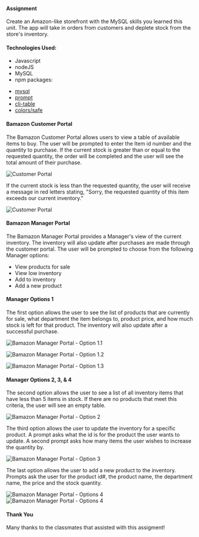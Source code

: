 #### Assignment

Create an Amazon-like storefront with the MySQL skills you learned this unit. The app will take in orders from customers and deplete stock from the store's inventory. 


#### Technologies Used:

* Javascript
* nodeJS
* MySQL
* npm packages:
- [mysql](https://github.com/felixge/node-mysql)
- [prompt](https://github.com/flatiron/prompt)
- [cli-table](https://github.com/Automattic/cli-table)
- [colors/safe](https://github.com/Marak/colors.js)


#### Bamazon Customer Portal

The Bamazon Customer Portal allows users to view a table of available items to buy.  The user will be prompted to enter the Item id number and the quantity to purchase.  If the current stock is greater than or equal to the requested quantity, the order will be completed and the user will see the total amount of their purchase.

![Customer Portal](Images/Pic01_PurchSuccess.png)


If the current stock is less than the requested quantity, the user will receive a message in red letters stating, "Sorry, the requested quantity of this item exceeds our current inventory."

![Customer Portal](Images/Pic02_PurchFailure.png)



#### Bamazon Manager Portal

The Bamazon Manager Portal provides a Manager's view of the current inventory.  The inventory will also update after purchases are made through the customer portal.  The user will be prompted to choose from the following Manager options:

* View products for sale
* View low inventory
* Add to inventory
* Add a new product


#### Manager Options 1

The first option allows the user to see the list of products that are currently for sale, what department the item belongs to, product price, and how much stock is left for that product.  The inventory will also update after a successful purchase.


![Bamazon Manager Portal - Option 1.1](Images/Pic03_InvBeforePurchase.png)

![Bamazon Manager Portal - Option 1.2](Images/Pic04_InvPurchase.png)

![Bamazon Manager Portal - Option 1.3](Images/Pic05_InvAfterPurchase.png)




#### Manager Options 2, 3, & 4

The second option allows the user to see a list of all inventory items that have less than 5 items in stock.  If there are no products that meet this criteria, the user will see an empty table.

![Bamazon Manager Portal - Option 2](Images/Pic06_LowInv.png)


The third option allows the user to update the inventory for a specific product.  A prompt asks what the id is for the product the user wants to update.  A second prompt asks how many items the user wishes to increase the quantity by.

![Bamazon Manager Portal - Option 3](Images/Pic07_AddToExistInv.png)


The last option allows the user to add a new product to the inventory.  Prompts ask the user for the product id#, the product name, the department name, the price and the stock quantity.

![Bamazon Manager Portal - Options 4](Images/Pic08_AddProd01.png)
![Bamazon Manager Portal - Options 4](Images/Pic09_AddProd02.png)



#### Thank You

Many thanks to the classmates that assisted with this assigment!
